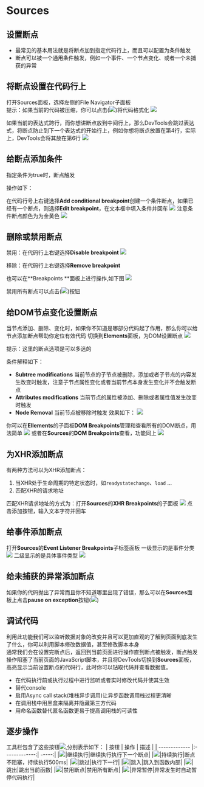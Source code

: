 # Sources

## 设置断点
+ 最常见的基本用法就是将断点加到指定代码行上，而且可以配置为条件触发
+ 断点可以被一个通用条件触发，例如一个事件、一个节点变化、或者一个未捕获的异常

## 将断点设置在代码行上
打开Sources面板，选择左侧的File Navigator子面板</br>
提示：如果当前的代码被压缩，你可以点击(![](https://developers.google.com/web/tools/chrome-devtools/javascript/imgs/pretty-print.png))将代码格式化
![](https://developers.google.com/web/tools/chrome-devtools/javascript/imgs/line-number-breakpoint.png)

如果当前的表达式跨行，而你想讲断点放到中间行上，那么DevTools会跳过表达式，将断点防止到下一个表达式的开始行上，例如你想将断点放置在第4行，实际上，DevTools会将其放在第6行
![](https://developers.google.com/web/tools/chrome-devtools/javascript/imgs/mid-expression-breakpoint.png)

## 给断点添加条件
指定条件为true时，断点触发

操作如下：

在代码行号上右键选择**Add conditional breakpoint**创建一个条件断点，如果已经有一个断点，则选择**Edit breakpoint**，在文本框中填入条件并回车
![](https://developers.google.com/web/tools/chrome-devtools/javascript/imgs/adding-condition.png)
注意条件断点颜色为为金黄色
![](https://developers.google.com/web/tools/chrome-devtools/javascript/imgs/conditional-breakpoint.png)

## 删除或禁用断点
禁用：在代码行上右键选择**Disable breakpoint**
![](https://developers.google.com/web/tools/chrome-devtools/javascript/imgs/disable-breakpoint.png)

移除：在代码行上右键选择**Remove breakpoint**

也可以在**Breakpoints **面板上进行操作,如下图
![](https://developers.google.com/web/tools/chrome-devtools/javascript/imgs/breakpoints-pane.png)

禁用所有断点可以点击(![](https://developers.google.com/web/tools/chrome-devtools/javascript/imgs/deactivate-breakpoints-button.png))按钮

## 给DOM节点变化设置断点
当节点添加、删除、变化时，如果你不知道是哪部分代码起了作用，那么你可以给节点添加断点帮助你定位有效代码
切换到**Elements**面板，为DOM设置断点
![](https://developers.google.com/web/tools/chrome-devtools/javascript/imgs/dom-change-breakpoint.png)

提示：这里的断点选项是可以多选的

条件解释如下：
+ **Subtree modifications** 当前节点的子节点被删除，添加或者子节点的内容发生改变时触发，注意子节点属性变化或者当前节点本身发生变化并不会触发断点
+ **Attributes modifications**  当前节点的属性被添加、删除或者属性值发生改变时触发
+ **Node Removal** 当前节点被移除时触发
效果如下：
![](https://developers.google.com/web/tools/chrome-devtools/javascript/imgs/dom-breakpoint-indicator.png)

你可以在**Ellements**的子面板**DOM Breakpoints**管理和查看所有的DOM断点，用法简单
![](https://developers.google.com/web/tools/chrome-devtools/javascript/imgs/dom-breakpoints-pane.png)
或者在**Sources**的**DOM Breakpoints**查看，功能同上
![](https://developers.google.com/web/tools/chrome-devtools/javascript/imgs/dom-breakpoints-pane-sources.png)

## 为XHR添加断点
有两种方法可以为XHR添加断点：

1. 当XHR处于生命周期的特定状态时，如```readystatechange```、```load``` ...
2. 匹配XHR的请求地址

匹配XHR请求地址的方式为：打开**Sources**的**XHR Breakpoints**的子面板
![](https://developers.google.com/web/tools/chrome-devtools/javascript/imgs/xhr-breakpoints-pane.png)
点击添加按钮，输入文本字符并回车

## 给事件添加断点
打开**Sources**的**Event Listener Breakpoints**子标签面板
一级显示的是事件分类
![](https://developers.google.com/web/tools/chrome-devtools/javascript/imgs/event-listener-breakpoints-pane.png)
二级显示的是具体事件类型
![](https://developers.google.com/web/tools/chrome-devtools/javascript/imgs/expanded-event-listener-breakpoints-pane.png)

## 给未捕获的异常添加断点
如果你的代码抛出了异常而且你不知道哪里出现了错误，那么可以在**Sources**面板上点击**pause on exception**按钮(![](https://developers.google.com/web/tools/chrome-devtools/javascript/imgs/pause-on-exception-button.png))

## 调试代码
利用此功能我们可以监听数据对象的改变并且可以更加直观的了解到页面到底发生了什么，你可以利用脚本修改数据值，甚至修改脚本本身</br>
通常我们会在设置完断点后，返回到当前页面进行操作直到断点被触发，断点触发操作阻塞了当前页面的JavaScript脚本，并且将DevTools切换到**Sources**面板，高亮显示当前设置断点的代码行，此时你可以钻取代码并查看数据值。
+ 在代码执行前或执行过程中进行监听或者实时修改代码并使其生效
+ 替代console
+ 启用Async call stack(堆栈异步调用)让异步函数调用栈过程更清晰
+ 在调用栈中用黑盒来隔离并隐藏第三方代码
+ 用命名函数替代匿名函数更易于提高调用栈的可读性

## 逐步操作
工具栏包含了这些按钮![](https://developers.google.com/web/tools/chrome-devtools/javascript/imgs/image_7.png),分别表示如下：
|        按钮        |           操作           |         描述           |
| ------------- |:-------------:| -----:|
|![](https://developers.google.com/web/tools/chrome-devtools/javascript/imgs/image_8.png)|继续执行|继续执行执行下一个断点|
|![](https://developers.google.com/web/tools/chrome-devtools/javascript/imgs/image_9.png)|持续执行|断点不阻塞，持续执行500ms|
|![](https://developers.google.com/web/tools/chrome-devtools/javascript/imgs/image_10.png)|跳过|执行下一行|
|![](https://developers.google.com/web/tools/chrome-devtools/javascript/imgs/image_11.png)|跳入|跳入到函数内部|
|![](https://developers.google.com/web/tools/chrome-devtools/javascript/imgs/image_12.png)|跳出|跳出当前函数|
|![](https://developers.google.com/web/tools/chrome-devtools/javascript/imgs/image_13.png)|禁用断点|禁用所有断点|
|![](https://developers.google.com/web/tools/chrome-devtools/javascript/imgs/image_14.png)|异常暂停|异常发生时自动暂停代码执行|


